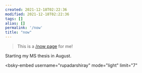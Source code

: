 ```yaml
---
created: 2021-12-18T02:22:36
modified: 2021-12-18T02:22:36
tags: []
alias: []
permalink: '/now'
title: "now"
---
```


> This is a [/now page](https://nownownow.com/about) for me!

Starting my MS thesis in August.

  <script type="module" src="https://cdn.jsdelivr.net/npm/bsky-embed/dist/bsky-embed.es.js" async></script>
  <bsky-embed
    username="rupadarshiray"
    mode="light"
    limit="7"
  >
  </bsky-embed>